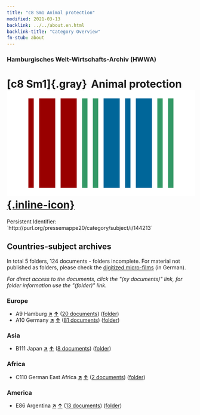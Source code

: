 ```yaml
---
title: "c8 Sm1 Animal protection"
modified: 2021-03-13
backlink: ../../about.en.html
backlink-title: "Category Overview"
fn-stub: about
---
```


### Hamburgisches Welt-Wirtschafts-Archiv (HWWA)

# [c8 Sm1]{.gray}&#8201; Animal protection &#160; [![Wikidata](/images/Wikidata-logo.svg "Wikidata"){.inline-icon}](http://www.wikidata.org/entity/Q104699239)

<div class="hint">Persistent Identifier: `http://purl.org/pressemappe20/category/subject/i/144213`</div>







## Countries-subject archives





In total 5 folders, 124 documents - folders incomplete.
For material not published as folders, please check the [digitized micro-films](/film/h1_sh.de.html) (in German).

_For direct access to the documents, click the "(xy documents)" link, for folder information use the "(folder)" link._



### Europe

- A9 Hamburg [**&nearr;**](../../../geo/i/140905/about.en.html "Hamburg (all folders)") [**&uarr;**](../../../geo/about.en.html#A9 "Country category system") (<a href="https://pm20.zbw.eu/iiifview/folder/sh/140905,144213" title="about: Hamburg : Animal protection" target="_blank">20 documents</a>) ([folder](../../../../folder/sh/1409xx/140905/1442xx/144213/about.en.html))
- A10 Germany [**&nearr;**](../../../geo/i/126128/about.en.html "Germany (all folders)") [**&uarr;**](../../../geo/about.en.html#A10 "Country category system") (<a href="https://pm20.zbw.eu/iiifview/folder/sh/126128,144213" title="about: Germany : Animal protection" target="_blank">81 documents</a>) ([folder](../../../../folder/sh/1261xx/126128/1442xx/144213/about.en.html))

### Asia

- B111 Japan [**&nearr;**](../../../geo/i/141272/about.en.html "Japan (all folders)") [**&uarr;**](../../../geo/about.en.html#B111 "Country category system") (<a href="https://pm20.zbw.eu/iiifview/folder/sh/141272,144213" title="about: Japan : Animal protection" target="_blank">8 documents</a>) ([folder](../../../../folder/sh/1412xx/141272/1442xx/144213/about.en.html))

### Africa

- C110 German East Africa [**&nearr;**](../../../geo/i/141471/about.en.html "German East Africa (all folders)") [**&uarr;**](../../../geo/about.en.html#C110 "Country category system") (<a href="https://pm20.zbw.eu/iiifview/folder/sh/141471,144213" title="about: German East Africa : Animal protection" target="_blank">2 documents</a>) ([folder](../../../../folder/sh/1414xx/141471/1442xx/144213/about.en.html))

### America

- E86 Argentina [**&nearr;**](../../../geo/i/141692/about.en.html "Argentina (all folders)") [**&uarr;**](../../../geo/about.en.html#E86 "Country category system") (<a href="https://pm20.zbw.eu/iiifview/folder/sh/141692,144213" title="about: Argentina : Animal protection" target="_blank">13 documents</a>) ([folder](../../../../folder/sh/1416xx/141692/1442xx/144213/about.en.html))








